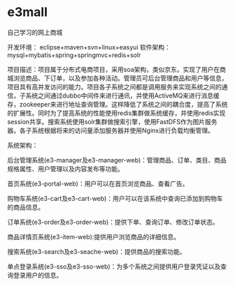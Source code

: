 # e3mall
自己学习的网上商城

开发环境： eclipse+maven+svn+linux+easyui
软件架构： mysql+mybatis+spring+springmvc+redis+solr

项目描述：项目属于分布式电商项目，采用soa架构，类似京东。实现了用户在商城浏览商品、下订单，以及参加各种活动。管理员可后台管理商品和用户等信息，项目具有高并发访问的能力。项目各子系统之间都是调用服务来实现系统之间的通信，子系统之间通过dubbo中间件来进行通讯，并使用ActiveMQ来进行消息缓存，zookeeper来进行地址查询管理。这样降低了系统之间的耦合度，提高了系统的扩展性。同时为了提高系统的性能使用redis集群做系统缓存，并使用redis实现session共享。搜索系统使用solr集群做搜索引擎，使用FastDFS作为图片服务器。各子系统根据将来的访问量添加服务器并使用Nginx进行负载均衡管理。

系统架构：

后台管理系统(e3-manager及e3-manager-web)：管理商品、订单、类目、商品规格属性、用户管理以及内容发布等功能。

首页系统(e3-portal-web)：用户可以在首页浏览商品、查看广告。

购物车系统(e3-cart及e3-cart-web)：用户可以在该系统中查询已添加到购物车的商品信息。

订单系统(e3-order及e3-order-web)：提供下单、查询订单、修改订单状态。

商品详情页系统(e3-item-web):提供用户浏览商品的详细信息。

搜索系统(e3-search及e3-seache-web)：提供商品的搜索功能。

单点登录系统(e3-sso及e3-sso-web)：为多个系统之间提供用户登录凭证以及查询登录用户的信息。
